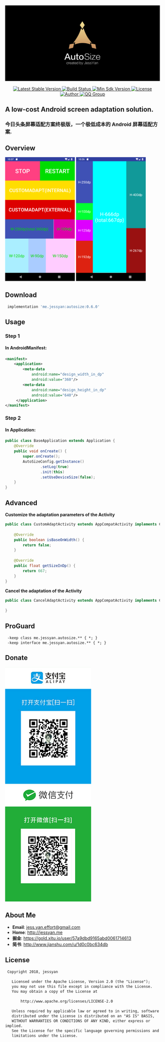 ![Logo](art/autosize_banner.jpg)

<p align="center">
   <a href="https://bintray.com/jessyancoding/maven/autosize/_latestVersion">
    <img src="https://img.shields.io/badge/Jcenter-v0.6.0-brightgreen.svg?style=flat-square" alt="Latest Stable Version" />
  </a>
  <a href="https://travis-ci.org/JessYanCoding/AndroidAutoSize">
    <img src="https://travis-ci.org/JessYanCoding/AndroidAutoSize.svg?branch=master" alt="Build Status" />
  </a>
  <a href="https://developer.android.com/about/versions/android-4.0.html">
    <img src="https://img.shields.io/badge/API-14%2B-blue.svg?style=flat-square" alt="Min Sdk Version" />
  </a>
  <a href="http://www.apache.org/licenses/LICENSE-2.0">
    <img src="http://img.shields.io/badge/License-Apache%202.0-blue.svg?style=flat-square" alt="License" />
  </a>
  <a href="https://www.jianshu.com/u/1d0c0bc634db">
    <img src="https://img.shields.io/badge/Author-JessYan-orange.svg?style=flat-square" alt="Author" />
  </a>
  <a href="https://shang.qq.com/wpa/qunwpa?idkey=1a5dc5e9b2e40a780522f46877ba243eeb64405d42398643d544d3eec6624917">
    <img src="https://img.shields.io/badge/QQ群-301733278-orange.svg?style=flat-square" alt="QQ Group" />
  </a>
</p>


## A low-cost Android screen adaptation solution.
### 今日头条屏幕适配方案终极版，一个极低成本的 Android 屏幕适配方案.

## Overview
<div>
   <p>
      <img src="art/cover_1.png" width="45%" height="45%">
      <img src="art/cover_2.png" width="45%" height="45%">
   </p>
</div>

## Download
``` gradle
 implementation 'me.jessyan:autosize:0.6.0'
```

## Usage
### Step 1 
#### In AndroidManifest:
```xml
<manifest>
    <application>            
        <meta-data
            android:name="design_width_in_dp"
            android:value="360"/>
        <meta-data
            android:name="design_height_in_dp"
            android:value="640"/>           
     </application>           
</manifest>
```

### Step 2
#### In Application:
```java
public class BaseApplication extends Application {
    @Override
    public void onCreate() {
        super.onCreate();
        AutoSizeConfig.getInstance()
                .setLog(true)
                .init(this)
                .setUseDeviceSize(false);
    }
}    
```

## Advanced

**Customize the adaptation parameters of the Activity**
```java
public class CustomAdaptActivity extends AppCompatActivity implements CustomAdapt {

    @Override
    public boolean isBaseOnWidth() {
        return false;
    }

    @Override
    public float getSizeInDp() {
        return 667;
    }
}

```

**Cancel the adaptation of the Activity**
```java
public class CancelAdaptActivity extends AppCompatActivity implements CancelAdapt {

}

```

## ProGuard
```
 -keep class me.jessyan.autosize.** { *; }
 -keep interface me.jessyan.autosize.** { *; }
```


## Donate
![alipay](https://raw.githubusercontent.com/JessYanCoding/MVPArms/master/image/pay_alipay.jpg) ![](https://raw.githubusercontent.com/JessYanCoding/MVPArms/master/image/pay_wxpay.jpg)

## About Me
* **Email**: <jess.yan.effort@gmail.com>
* **Home**: <http://jessyan.me>
* **掘金**: <https://gold.xitu.io/user/57a9dbd9165abd0061714613>
* **简书**: <http://www.jianshu.com/u/1d0c0bc634db>

## License
```
 Copyright 2018, jessyan

   Licensed under the Apache License, Version 2.0 (the "License");
   you may not use this file except in compliance with the License.
   You may obtain a copy of the License at

       http://www.apache.org/licenses/LICENSE-2.0

   Unless required by applicable law or agreed to in writing, software
   distributed under the License is distributed on an "AS IS" BASIS,
   WITHOUT WARRANTIES OR CONDITIONS OF ANY KIND, either express or implied.
   See the License for the specific language governing permissions and
   limitations under the License.
```
